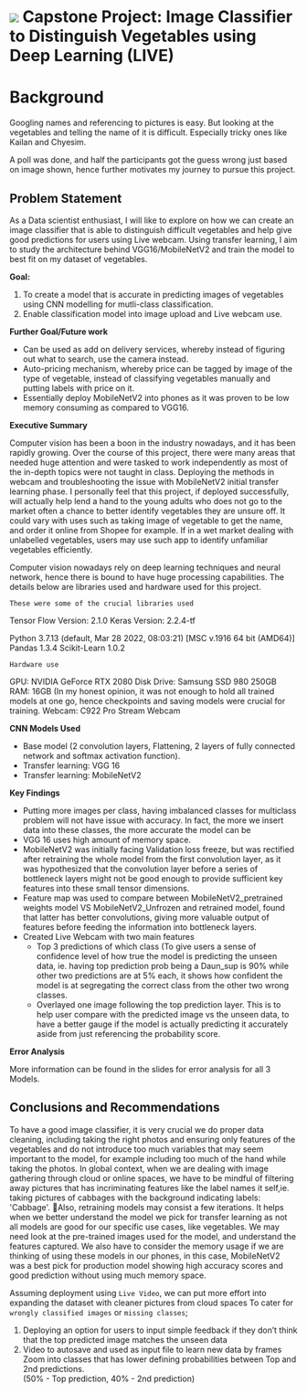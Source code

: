 # ![](https://ga-dash.s3.amazonaws.com/production/assets/logo-9f88ae6c9c3871690e33280fcf557f33.png) Capstone Project: Image Classifier to Distinguish Vegetables using Deep Learning (LIVE)

# Background

Googling names and referencing to pictures is easy. But looking at the vegetables and telling the name of it is difficult. Especially tricky ones like Kailan and Chyesim.

A poll was done, and half the participants got the guess wrong just based on image shown, hence further motivates my journey to pursue this project.

## Problem Statement

As a Data scientist enthusiast, I will like to explore on how we can create an image classifier that is able to distinguish difficult vegetables and help give good predictions for users using Live webcam. 
Using transfer learning, I aim to study the architecture behind VGG16/MobileNetV2 and train the model to best fit on my dataset of vegetables. 

**Goal:**

1) To create a model that is accurate in predicting images of vegetables using CNN modelling for mutli-class classification. 
2) Enable classification model into image upload and Live webcam use. 


**Further Goal/Future work**

- Can be used as add on delivery services, whereby instead of figuring out what to search, use the camera instead. 
- Auto-pricing mechanism, whereby price can be tagged by image of the type of vegetable, instead of classifying vegetables manually and putting labels with price on it.
- Essentially deploy MobileNetV2 into phones as it was proven to be low memory consuming as compared to VGG16. 


**Executive Summary** 

Computer vision has been a boon in the industry nowadays, and it has been rapidly growing. Over the course of this project, there were many areas that needed huge attention and were tasked to work independently as most of the in-depth topics were not taught in class. 
Deploying the methods in webcam and troubleshooting the issue with MobileNetV2 initial transfer learning phase. I personally feel that this project, if deployed successfully, will actually help lend a hand to the young adults who does not go to the market often
a chance to better identify vegetables they are unsure off. It could vary with uses such as taking image of vegetable to get the name, and order it online from Shopee for example. If in a wet market dealing with unlabelled vegetables, users may use such app to identify unfamiliar vegetables efficiently. 

Computer vision nowadays rely on deep learning techniques and neural network, hence there is bound to have huge processing capabilities. The details below are libraries used and hardware used for this project. 


`These were some of the crucial libraries used`

Tensor Flow Version: 2.1.0
Keras Version: 2.2.4-tf

Python 3.7.13 (default, Mar 28 2022, 08:03:21) [MSC v.1916 64 bit (AMD64)]
Pandas 1.3.4
Scikit-Learn 1.0.2


`Hardware use`

GPU: NVIDIA GeForce RTX 2080 
Disk Drive: Samsung SSD 980 250GB 
RAM: 16GB (In my honest opinion, it was not enough to hold all trained models at one go, hence checkpoints and saving models were crucial for training. 
Webcam: C922 Pro Stream Webcam


**CNN Models Used**
- Base model (2 convolution layers, Flattening, 2 layers of fully connected network and softmax activation function). 
- Transfer learning: VGG 16
- Transfer learning: MobileNetV2

**Key Findings** 

- Putting more images per class, having imbalanced classes for multiclass problem will not have issue with accuracy. In fact, the more we insert data into these classes, the more accurate the model can be 
- VGG 16 uses high amount of memory space. 
- MobileNetV2 was initially facing Validation loss freeze, but was rectified after retraining the whole model from the first convolution layer, as it was hypothesized that the convolution layer before a series of bottleneck layers might not be good enough to provide sufficient key features into these small tensor dimensions. 
- Feature map was used to compare between MobileNetV2_pretrained weights model VS MobileNetV2_Unfrozen and retrained model, found that latter has better convolutions, giving more valuable output of features before feeding the information into bottleneck layers. 
- Created Live Webcam with two main features 
	- Top 3 predictions of which class (To give users a sense of confidence level of how true the model is predicting the unseen data, ie. having top prediction prob being a Daun_sup is 90% while other two predictions are at 5% each, it shows how confident the model is at segregating the correct class from the other two wrong classes. 
	- Overlayed one image following the top prediction layer. This is to help user compare with the predicted image vs the unseen data, to have a better gauge if the model is actually predicting it accurately aside from just referencing the probability score. 



**Error Analysis** 

More information can be found in the slides for error analysis for all 3 Models. 


## Conclusions and Recommendations

To have a good image classifier, it is very crucial we do proper data cleaning, including taking the right photos and ensuring only features of the vegetables and do not introduce too much variables that may seem important to the model, for example including too much of the hand while taking the photos. 
In global context, when we are dealing with image gathering through cloud or online spaces, we have to be mindful of filtering away pictures that has incriminating features like the label names it self,ie. taking pictures of cabbages with the background indicating labels: 'Cabbage'. 
Also, retraining models may consist a few iterations. It helps when we better understand the model we pick for transfer learning as not all models are good for our specific use cases, like vegetables. 
We may need look at the pre-trained images used for the model, and understand the features captured. 
We also have to consider the memory usage if we are thinking of using these models in our phones, in this case, MobileNetV2 was a best pick for production model showing high accuracy scores and good prediction without using much memory space. 

Assuming deployment using `Live Video`, we can put more effort into expanding the dataset with cleaner pictures from cloud spaces 
To cater for `wrongly classified images` or `missing classes`;
1) Deploying an option for users to input simple feedback if they don’t think that the top predicted image matches the unseen data
2) Video to autosave and used as input file to learn new data by frames
Zoom into classes that has lower defining probabilities between Top and 2nd predictions.  
(50% - Top prediction, 40% - 2nd prediction) 




